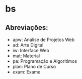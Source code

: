 # bs

## Abreviações:
- apw: Análise de Projetos Web
- ad: Arte Digital
- iw: Interface Web
- mat: Material
- pa: Programação e Algoritimos
- plan: Plano de Curso
- exam: Exame